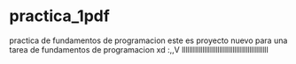 # practica_1pdf
practica de fundamentos de programacion
este es proyecto nuevo para una tarea de fundamentos de programacion 
 xd :,,V
llllllllllllllllllllllllllllllllllllllllllllll
